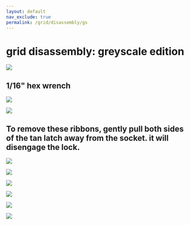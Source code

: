 ```yaml
---
layout: default
nav_exclude: true
permalink: /grid/disassembly/gs
---
```


# grid disassembly: greyscale edition

![](images/tech-hardware-disassembly-gs64-01.jpg)

## 1/16" hex wrench



![](images/tech-hardware-disassembly-gs64-02.jpg)



![](images/tech-hardware-disassembly-gs64-03.jpg)

## To remove these ribbons, gently pull both sides of the tan latch away from the socket. it will disengage the lock.

![](images/tech-hardware-disassembly-gs64-04.jpg)



![](images/tech-hardware-disassembly-gs64-05.jpg)



![](images/tech-hardware-disassembly-gs64-06.jpg)



![](images/tech-hardware-disassembly-gs64-07.jpg)




![](images/tech-hardware-disassembly-gs64-08.jpg)




![](images/tech-hardware-disassembly-gs64-09.jpg)
